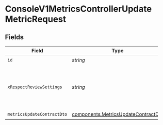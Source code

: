 # ConsoleV1MetricsControllerUpdateMetricRequest


## Fields

| Field                                                                                      | Type                                                                                       | Required                                                                                   | Description                                                                                |
| ------------------------------------------------------------------------------------------ | ------------------------------------------------------------------------------------------ | ------------------------------------------------------------------------------------------ | ------------------------------------------------------------------------------------------ |
| `id`                                                                                       | *string*                                                                                   | :heavy_check_mark:                                                                         | id                                                                                         |
| `xRespectReviewSettings`                                                                   | *string*                                                                                   | :heavy_minus_sign:                                                                         | Optional header to respect review settings for mutation endpoints.                         |
| `metricsUpdateContractDto`                                                                 | [components.MetricsUpdateContractDto](../../models/components/metricsupdatecontractdto.md) | :heavy_check_mark:                                                                         | N/A                                                                                        |